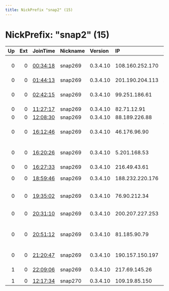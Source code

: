 ```yaml
---
title: NickPrefix "snap2" (15)
---
```


# NickPrefix: "snap2" (15)

|   Up |   Ext | JoinTime                                                                                            | Nickname   | Version   | IP              | AS                                       | CC   |   ORp |   Dirp | OS    | Contact   |   eFamMembers |
|-----:|------:|:----------------------------------------------------------------------------------------------------|:-----------|:----------|:----------------|:-----------------------------------------|:-----|------:|-------:|:------|:----------|--------------:|
|    0 |     0 | [00:34:18](https://metrics.torproject.org/rs.html#details/7AF88B09C6201734A441AAFAB7F5DDA9BE0D9264) | snap269    | 0.3.4.10  | 108.160.252.170 | Rogers Communications Canada Inc.        | ca   | 34013 |      0 | Linux | None      |             1 |
|    0 |     0 | [01:44:13](https://metrics.torproject.org/rs.html#details/947CB5B5DA5C3404F42EB617A634EB72B775E0BC) | snap269    | 0.3.4.10  | 201.190.204.113 | ARLINK S.A.                              | ar   | 40123 |      0 | Linux | None      |             1 |
|    0 |     0 | [02:42:15](https://metrics.torproject.org/rs.html#details/EB2332684BDA0D1C5A5B68D0805041C6E192978D) | snap269    | 0.3.4.10  | 99.251.186.61   | Rogers Communications Canada Inc.        | ca   | 34883 |      0 | Linux | None      |             1 |
|    0 |     0 | [11:27:17](https://metrics.torproject.org/rs.html#details/F427A4551768536104E2A6847563F7227305CB86) | snap269    | 0.3.4.10  | 82.71.12.91     | Zen Internet Ltd                         | gb   | 40797 |      0 | Linux | None      |             1 |
|    0 |     0 | [12:08:30](https://metrics.torproject.org/rs.html#details/8C503759DA9982CD187993F513A81FAE2EAC3FA6) | snap269    | 0.3.4.10  | 88.189.226.88   | Free SAS                                 | fr   | 42955 |      0 | Linux | None      |             1 |
|    0 |     0 | [16:12:46](https://metrics.torproject.org/rs.html#details/92DB75A3E8D6704CBC645C0E73B2CB727AB38617) | snap269    | 0.3.4.10  | 46.176.96.90    | Vodafone-panafon Hellenic Telecommunicat | gr   | 40193 |      0 | Linux | None      |             1 |
|    0 |     0 | [16:20:26](https://metrics.torproject.org/rs.html#details/A0605CB279FDB1E128CF137FACFDA553395B3E37) | snap269    | 0.3.4.10  | 5.201.168.53    | Mobin Net Communication Company Private  | ir   | 43379 |      0 | Linux | None      |             1 |
|    0 |     0 | [16:27:33](https://metrics.torproject.org/rs.html#details/9488E09A9FE1CF7E10CFFCBA7FDB9BA720B7464A) | snap269    | 0.3.4.10  | 216.49.43.61    | PenTeleData Inc.                         | us   | 45621 |      0 | Linux | None      |             1 |
|    0 |     0 | [18:59:46](https://metrics.torproject.org/rs.html#details/F5B3ECC7CE5814F748C150694498C7E1490397FA) | snap269    | 0.3.4.10  | 188.232.220.176 | JSC ER-Telecom Holding                   | ru   | 37561 |      0 | Linux | None      |             1 |
|    0 |     0 | [19:35:02](https://metrics.torproject.org/rs.html#details/C68CFF204D5DDE776FADF4AC8EE0E5B40AFEF6DB) | snap269    | 0.3.4.10  | 76.90.212.34    | Time Warner Cable Internet LLC           | us   | 37191 |      0 | Linux | None      |             1 |
|    0 |     0 | [20:31:10](https://metrics.torproject.org/rs.html#details/9DCDF517B95D1D528834C8B8C36B1A468C77450B) | snap269    | 0.3.4.10  | 200.207.227.253 | TELEFu00D4NICA BRASIL S.A                | br   | 43231 |      0 | Linux | None      |             1 |
|    0 |     0 | [20:51:12](https://metrics.torproject.org/rs.html#details/BF72EC96E4A16A40A6E9699C8288B1B29D98A8DA) | snap269    | 0.3.4.10  | 81.185.90.79    | Societe Francaise du Radiotelephone S.A. | fr   | 43437 |      0 | Linux | None      |             1 |
|    0 |     0 | [21:20:47](https://metrics.torproject.org/rs.html#details/C4FFA435E8884F487A8E998CF13B0C72CE6D1435) | snap269    | 0.3.4.10  | 190.157.150.197 | Telmex Colombia S.A.                     | co   | 36261 |      0 | Linux | None      |             1 |
|    1 |     0 | [22:09:06](https://metrics.torproject.org/rs.html#details/DF1385500C49CA9485B1F6C73FCC13ED114F27AD) | snap269    | 0.3.4.10  | 217.69.145.26   | Stockholms Stadsnat AB                   | se   | 34969 |      0 | Linux | None      |             1 |
|    1 |     0 | [12:17:34](https://metrics.torproject.org/rs.html#details/72CA035D458DEF65E836D8079EF4E5889B90A889) | snap270    | 0.3.4.10  | 109.19.85.150   | SFR SA                                   | fr   | 46573 |      0 | Linux | None      |             1 |
